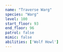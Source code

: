 ```yaml
---
name: "Traverse Warg"
species: "Warg"
level: 100
start_floor: 93
end_floor: 96
patrol: false
mimic: false
abilities: ['Wolf Howl']
---
```

